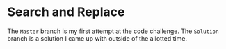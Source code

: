 # Search and Replace 

 The `Master`  branch is my first attempt at the code challenge. 
 The `Solution` branch is a solution I came up with outside of the allotted time.
